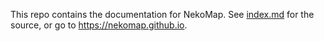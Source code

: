 This repo contains the documentation for NekoMap. See [index.md](index.md) for the source, or go to https://nekomap.github.io.
